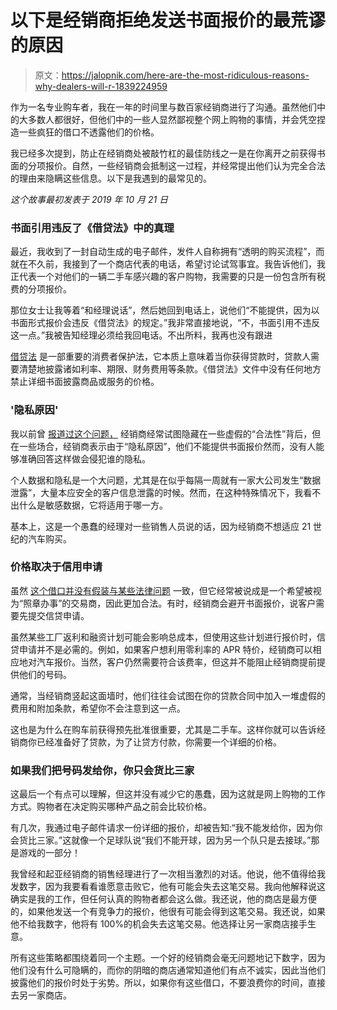 # 以下是经销商拒绝发送书面报价的最荒谬的原因

> 原文：<https://jalopnik.com/here-are-the-most-ridiculous-reasons-why-dealers-will-r-1839224959>

作为一名专业购车者，我在一年的时间里与数百家经销商进行了沟通。虽然他们中的大多数人都很好，但他们中的一些人显然鄙视整个网上购物的事情，并会凭空捏造一些疯狂的借口不透露他们的价格。



我已经多次提到，防止在经销商处被敲竹杠的最佳防线之一是在你离开之前获得书面的分项报价。自然，一些经销商会抵制这一过程，并经常提出他们认为完全合法的理由来隐瞒这些信息。以下是我遇到的最常见的。

*这个故事最初发表于 2019 年 10 月 21 日*

### 书面引用违反了《借贷法》中的真理

最近，我收到了一封自动生成的电子邮件，发件人自称拥有“透明的购买流程”，而就在不久前，我接到了一个商店代表的电话，希望讨论试驾事宜。我告诉他们，我正代表一个对他们的一辆二手车感兴趣的客户购物，我需要的只是一份包含所有税费的分项报价。

那位女士让我等着“和经理说话”，然后她回到电话上，说他们“不能提供，因为以书面形式报价会违反《借贷法》的规定。”我非常直接地说，“不，书面引用不违反这一点。”我被告知经理必须给我回电话。不出所料，我再也没有跟进

[借贷法](https://www.ftc.gov/enforcement/statutes/truth-lending-act) 是一部重要的消费者保护法，它本质上意味着当你获得贷款时，贷款人需要清楚地披露诸如利率、期限、财务费用等条款。《借贷法》文件中没有任何地方禁止详细书面披露商品或服务的价格。

### '隐私原因'

我以前曾 [报道过这个问题，](https://jalopnik.com/this-is-the-most-insane-excuse-for-why-a-dealer-won-t-s-1823542922) 经销商经常试图隐藏在一些虚假的“合法性”背后，但在一些场合，经销商表示由于“隐私原因”，他们不能提供书面报价然而，没有人能够准确回答这样做会侵犯谁的隐私。

个人数据和隐私是一个大问题，尤其是在似乎每隔一周就有一家大公司发生“数据泄露”，大量本应安全的客户信息泄露的时候。然而，在这种特殊情况下，我看不出什么是敏感数据，它将适用于哪一方。

基本上，这是一个愚蠢的经理对一些销售人员说的话，因为经销商不想适应 21 世纪的汽车购买。

### 价格取决于信用申请

虽然 [这个借口并没有假装与某些法律问题](https://jalopnik.com/watch-out-for-dealers-who-say-the-price-of-the-car-depe-1827134507) 一致，但它经常被说成是一个希望被视为“照章办事”的交易商，因此更加合法。有时，经销商会避开书面报价，说客户需要先提交信贷申请。

虽然某些工厂返利和融资计划可能会影响总成本，但使用这些计划进行报价时，信贷申请并不是必需的。例如，如果客户想利用零利率的 APR 特价，经销商可以相应地对汽车报价。当然，客户仍然需要符合该费率，但这并不能阻止经销商提前提供他们的号码。

通常，当经销商竖起这面墙时，他们往往会试图在你的贷款合同中加入一堆虚假的费用和附加条款，希望你不会注意到这一点。

这也是为什么在购车前获得预先批准很重要，尤其是二手车。这样你就可以告诉经销商你已经准备好了贷款，为了让贷方付款，你需要一个详细的价格。

### 如果我们把号码发给你，你只会货比三家

这最后一个有点可以理解，但这并没有减少它的愚蠢，因为这就是网上购物的工作方式。购物者在决定购买哪种产品之前会比较价格。

有几次，我通过电子邮件请求一份详细的报价，却被告知:“我不能发给你，因为你会货比三家。”这就像一个足球队说“我们不能开球，因为另一个队只是去接球。”那是游戏的一部分！

我曾经和起亚经销商的销售经理进行了一次相当激烈的对话。他说，他不值得给我发数字，因为我要看看谁愿意击败它，他有可能会失去这笔交易。我向他解释说这确实是我的工作，但任何认真的购物者都会这么做。我还说，他的商店是最方便的，如果他发送一个有竞争力的报价，他很有可能会得到这笔交易。我还说，如果他不给我数字，他将有 100%的机会失去这笔交易。他选择让另一家商店接手生意。

所有这些策略都围绕着同一个主题。一个好的经销商会毫无问题地记下数字，因为他们没有什么可隐瞒的，而你的阴暗的商店通常知道他们有点不诚实，因此当他们披露他们的报价时处于劣势。所以，如果你有这些借口，不要浪费你的时间，直接去另一家商店。